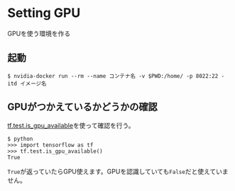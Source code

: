 Setting GPU
===

GPUを使う環境を作る

## 起動
```
$ nvidia-docker run --rm --name コンテナ名 -v $PWD:/home/ -p 8022:22 -itd イメージ名
```

## GPUがつかえているかどうかの確認

[tf.test.is_gpu_available](https://www.tensorflow.org/api_docs/python/tf/test/is_gpu_available?version=stable)を使って確認を行う。

```
$ python
>>> import tensorflow as tf
>>> tf.test.is_gpu_available()
True
```

`True`が返っていたらGPU使えます。GPUを認識していても`False`だと使えていません。